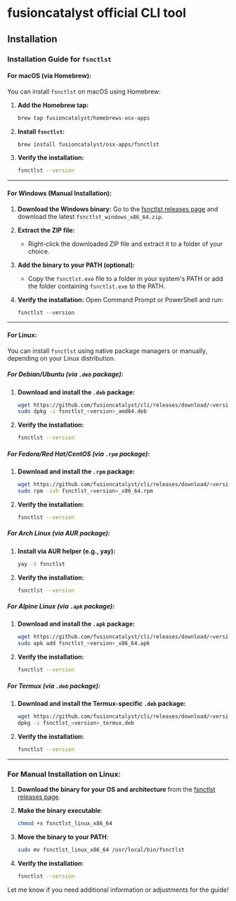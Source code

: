 # fusioncatalyst official CLI tool


## Installation

### Installation Guide for `fsnctlst`

#### For macOS (via Homebrew):
You can install `fsnctlst` on macOS using Homebrew:

1. **Add the Homebrew tap:**
   ```bash
   brew tap fusioncatalyst/homebrews-osx-apps
   ```

2. **Install `fsnctlst`:**
   ```bash
   brew install fusioncatalyst/osx-apps/fsnctlst
   ```

3. **Verify the installation:**
   ```bash
   fsnctlst --version
   ```

---

#### For Windows (Manual Installation):

1. **Download the Windows binary:**
   Go to the [fsnctlst releases page](https://github.com/fusioncatalyst/cli/releases) and download the latest `fsnctlst_windows_x86_64.zip`.

2. **Extract the ZIP file:**
    - Right-click the downloaded ZIP file and extract it to a folder of your choice.

3. **Add the binary to your PATH (optional):**
    - Copy the `fsnctlst.exe` file to a folder in your system's PATH or add the folder containing `fsnctlst.exe` to the PATH.

4. **Verify the installation:**
   Open Command Prompt or PowerShell and run:
   ```powershell
   fsnctlst --version
   ```

---

#### For Linux:

You can install `fsnctlst` using native package managers or manually, depending on your Linux distribution.

##### For Debian/Ubuntu (via `.deb` package):
1. **Download and install the `.deb` package:**
   ```bash
   wget https://github.com/fusioncatalyst/cli/releases/download/<version>/fsnctlst_<version>_amd64.deb
   sudo dpkg -i fsnctlst_<version>_amd64.deb
   ```

2. **Verify the installation:**
   ```bash
   fsnctlst --version
   ```

##### For Fedora/Red Hat/CentOS (via `.rpm` package):
1. **Download and install the `.rpm` package:**
   ```bash
   wget https://github.com/fusioncatalyst/cli/releases/download/<version>/fsnctlst_<version>_x86_64.rpm
   sudo rpm -ivh fsnctlst_<version>_x86_64.rpm
   ```

2. **Verify the installation:**
   ```bash
   fsnctlst --version
   ```

##### For Arch Linux (via AUR package):
1. **Install via AUR helper (e.g., yay):**
   ```bash
   yay -S fsnctlst
   ```

2. **Verify the installation:**
   ```bash
   fsnctlst --version
   ```

##### For Alpine Linux (via `.apk` package):
1. **Download and install the `.apk` package:**
   ```bash
   wget https://github.com/fusioncatalyst/cli/releases/download/<version>/fsnctlst_<version>_x86_64.apk
   sudo apk add fsnctlst_<version>_x86_64.apk
   ```

2. **Verify the installation:**
   ```bash
   fsnctlst --version
   ```

##### For Termux (via `.deb` package):
1. **Download and install the Termux-specific `.deb` package:**
   ```bash
   wget https://github.com/fusioncatalyst/cli/releases/download/<version>/fsnctlst_<version>_termux.deb
   dpkg -i fsnctlst_<version>_termux.deb
   ```

2. **Verify the installation:**
   ```bash
   fsnctlst --version
   ```

---

### For Manual Installation on Linux:

1. **Download the binary for your OS and architecture** from the [fsnctlst releases page](https://github.com/fusioncatalyst/cli/releases).

2. **Make the binary executable**:
   ```bash
   chmod +x fsnctlst_linux_x86_64
   ```

3. **Move the binary to your PATH**:
   ```bash
   sudo mv fsnctlst_linux_x86_64 /usr/local/bin/fsnctlst
   ```

4. **Verify the installation**:
   ```bash
   fsnctlst --version
   ```

Let me know if you need additional information or adjustments for the guide!